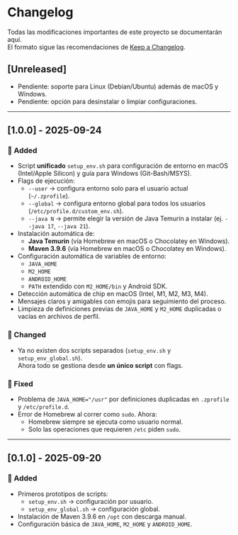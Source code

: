 # Changelog

Todas las modificaciones importantes de este proyecto se documentarán aquí.  
El formato sigue las recomendaciones de [Keep a Changelog](https://keepachangelog.com/es-ES/1.0.0/).

## [Unreleased]

- Pendiente: soporte para Linux (Debian/Ubuntu) además de macOS y Windows.
- Pendiente: opción para desinstalar o limpiar configuraciones.

---

## [1.0.0] - 2025-09-24

### 🚀 Added
- Script **unificado** `setup_env.sh` para configuración de entorno en macOS (Intel/Apple Silicon) y guía para Windows (Git-Bash/MSYS).
- Flags de ejecución:
  - `--user` → configura entorno solo para el usuario actual (`~/.zprofile`).
  - `--global` → configura entorno global para todos los usuarios (`/etc/profile.d/custom_env.sh`).
  - `--java N` → permite elegir la versión de Java Temurin a instalar (ej. `--java 17`, `--java 21`).  
- Instalación automática de:
  - **Java Temurin** (vía Homebrew en macOS o Chocolatey en Windows).
  - **Maven 3.9.6** (vía Homebrew en macOS o Chocolatey en Windows).
- Configuración automática de variables de entorno:
  - `JAVA_HOME`
  - `M2_HOME`
  - `ANDROID_HOME`
  - `PATH` extendido con `M2_HOME/bin` y Android SDK.
- Detección automática de chip en macOS (Intel, M1, M2, M3, M4).
- Mensajes claros y amigables con emojis para seguimiento del proceso.
- Limpieza de definiciones previas de `JAVA_HOME` y `M2_HOME` duplicadas o vacías en archivos de perfil.

### 🔧 Changed
- Ya no existen dos scripts separados (`setup_env.sh` y `setup_env_global.sh`).  
  Ahora todo se gestiona desde **un único script** con flags.

### 🐛 Fixed
- Problema de `JAVA_HOME="/usr"` por definiciones duplicadas en `.zprofile` y `/etc/profile.d`.
- Error de Homebrew al correr como `sudo`. Ahora:
  - Homebrew siempre se ejecuta como usuario normal.
  - Solo las operaciones que requieren `/etc` piden `sudo`.

---

## [0.1.0] - 2025-09-20

### 🚀 Added
- Primeros prototipos de scripts:
  - `setup_env.sh` → configuración por usuario.
  - `setup_env_global.sh` → configuración global.
- Instalación de Maven 3.9.6 en `/opt` con descarga manual.
- Configuración básica de `JAVA_HOME`, `M2_HOME` y `ANDROID_HOME`.
